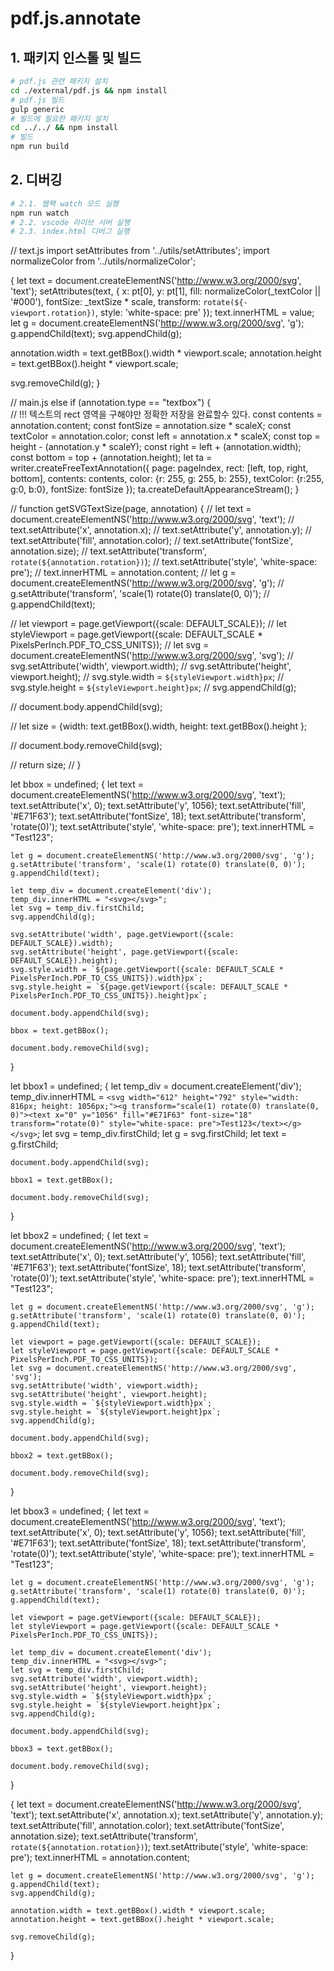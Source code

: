 # pdf.js.annotate

## 1. 패키지 인스톨 및 빌드
```bash
# pdf.js 관련 패키지 설치
cd ./external/pdf.js && npm install
# pdf.js 빌드
gulp generic
# 빌드에 필요한 패키지 설치
cd ../../ && npm install
# 빌드
npm run build
```
## 2. 디버깅

```bash
# 2.1. 웹팩 watch 모드 실행
npm run watch
# 2.2. vscode 라이브 서버 실행
# 2.3. index.html 디버그 실행
```

// text.js
import setAttributes from '../utils/setAttributes';
import normalizeColor from '../utils/normalizeColor';
 
{
let text = document.createElementNS('http://www.w3.org/2000/svg', 'text');
setAttributes(text, {
x: pt[0],
y: pt[1],
fill: normalizeColor(_textColor || '#000'),
fontSize: _textSize * scale,
transform: `rotate(${-viewport.rotation})`,
style: 'white-space: pre'
});
text.innerHTML = value;
let g = document.createElementNS('http://www.w3.org/2000/svg', 'g');
g.appendChild(text);
svg.appendChild(g);

annotation.width = text.getBBox().width * viewport.scale;
annotation.height = text.getBBox().height * viewport.scale;

svg.removeChild(g);
}

// main.js
else if (annotation.type == "textbox") {       
	// !!! 텍스트의 rect 영역을 구해야만 정확한 저장을 완료할수 있다.
	const contents = annotation.content;
	const fontSize = annotation.size * scaleX;
	const textColor = annotation.color;
	const left = annotation.x * scaleX;
	const top = height - (annotation.y * scaleY);
	const right = left + (annotation.width);
	const bottom = top + (annotation.height);
	let ta = writer.createFreeTextAnnotation({
	  page: pageIndex,
	  rect: [left, top, right, bottom],
	  contents: contents,
	  color: {r: 255, g: 255, b: 255},
	  textColor: {r:255, g:0, b:0},
	  fontSize: fontSize
	});
	ta.createDefaultAppearanceStream(); 
}

// function getSVGTextSize(page, annotation) {
//   let text = document.createElementNS('http://www.w3.org/2000/svg', 'text');
//   text.setAttribute('x', annotation.x);
//   text.setAttribute('y', annotation.y);
//   text.setAttribute('fill', annotation.color);
//   text.setAttribute('fontSize', annotation.size);
//   text.setAttribute('transform', `rotate(${annotation.rotation})`);
//   text.setAttribute('style', 'white-space: pre');
//   text.innerHTML = annotation.content;
//   let g = document.createElementNS('http://www.w3.org/2000/svg', 'g');
//   g.setAttribute('transform', 'scale(1) rotate(0) translate(0, 0)');
//   g.appendChild(text);

//   let viewport = page.getViewport({scale: DEFAULT_SCALE});
//   let styleViewport = page.getViewport({scale: DEFAULT_SCALE * PixelsPerInch.PDF_TO_CSS_UNITS});
//   let svg = document.createElementNS('http://www.w3.org/2000/svg', 'svg');
//   svg.setAttribute('width', viewport.width);
//   svg.setAttribute('height', viewport.height);
//   svg.style.width = `${styleViewport.width}px`;
//   svg.style.height = `${styleViewport.height}px`;
//   svg.appendChild(g);

//   document.body.appendChild(svg);

//   let size = {width: text.getBBox().width, height: text.getBBox().height };

//   document.body.removeChild(svg);

//   return size;
// }

let bbox = undefined;
  {
    let text = document.createElementNS('http://www.w3.org/2000/svg', 'text');
    text.setAttribute('x', 0);
    text.setAttribute('y', 1056);
    text.setAttribute('fill', '#E71F63');
    text.setAttribute('fontSize', 18);
    text.setAttribute('transform', 'rotate(0)');
    text.setAttribute('style', 'white-space: pre');
    text.innerHTML = "Test123";

    let g = document.createElementNS('http://www.w3.org/2000/svg', 'g');
    g.setAttribute('transform', 'scale(1) rotate(0) translate(0, 0)');
    g.appendChild(text);

    let temp_div = document.createElement('div');
    temp_div.innerHTML = "<svg></svg>";
    let svg = temp_div.firstChild;
    svg.appendChild(g);

    svg.setAttribute('width', page.getViewport({scale: DEFAULT_SCALE}).width);
    svg.setAttribute('height', page.getViewport({scale: DEFAULT_SCALE}).height);
    svg.style.width = `${page.getViewport({scale: DEFAULT_SCALE * PixelsPerInch.PDF_TO_CSS_UNITS}).width}px`;
    svg.style.height = `${page.getViewport({scale: DEFAULT_SCALE * PixelsPerInch.PDF_TO_CSS_UNITS}).height}px`;

    document.body.appendChild(svg);

    bbox = text.getBBox();

    document.body.removeChild(svg);
  }

  let bbox1 = undefined;
  {
    let temp_div = document.createElement('div');
    temp_div.innerHTML = 
    `<svg width="612" height="792" style="width: 816px; height: 1056px;"><g transform="scale(1) rotate(0) translate(0, 0)"><text x="0" y="1056" fill="#E71F63" font-size="18" transform="rotate(0)" style="white-space: pre">Test123</text></g></svg>`;
    let svg = temp_div.firstChild;
    let g = svg.firstChild;
    let text = g.firstChild;

    document.body.appendChild(svg);

    bbox1 = text.getBBox();

    document.body.removeChild(svg);
  }

  let bbox2 = undefined;
  {
    let text = document.createElementNS('http://www.w3.org/2000/svg', 'text');
    text.setAttribute('x', 0);
    text.setAttribute('y', 1056);
    text.setAttribute('fill', '#E71F63');
    text.setAttribute('fontSize', 18);
    text.setAttribute('transform', 'rotate(0)');
    text.setAttribute('style', 'white-space: pre');
    text.innerHTML = "Test123";

    let g = document.createElementNS('http://www.w3.org/2000/svg', 'g');
    g.setAttribute('transform', 'scale(1) rotate(0) translate(0, 0)');
    g.appendChild(text);

    let viewport = page.getViewport({scale: DEFAULT_SCALE});
    let styleViewport = page.getViewport({scale: DEFAULT_SCALE * PixelsPerInch.PDF_TO_CSS_UNITS});
    let svg = document.createElementNS('http://www.w3.org/2000/svg', 'svg');
    svg.setAttribute('width', viewport.width);
    svg.setAttribute('height', viewport.height);
    svg.style.width = `${styleViewport.width}px`;
    svg.style.height = `${styleViewport.height}px`;
    svg.appendChild(g);
    
    document.body.appendChild(svg);

    bbox2 = text.getBBox();

    document.body.removeChild(svg);
  }
  
  let bbox3 = undefined;
  {
    let text = document.createElementNS('http://www.w3.org/2000/svg', 'text');
    text.setAttribute('x', 0);
    text.setAttribute('y', 1056);
    text.setAttribute('fill', '#E71F63');
    text.setAttribute('fontSize', 18);
    text.setAttribute('transform', 'rotate(0)');
    text.setAttribute('style', 'white-space: pre');
    text.innerHTML = "Test123";

    let g = document.createElementNS('http://www.w3.org/2000/svg', 'g');
    g.setAttribute('transform', 'scale(1) rotate(0) translate(0, 0)');
    g.appendChild(text);

    let viewport = page.getViewport({scale: DEFAULT_SCALE});
    let styleViewport = page.getViewport({scale: DEFAULT_SCALE * PixelsPerInch.PDF_TO_CSS_UNITS});

    let temp_div = document.createElement('div');
    temp_div.innerHTML = "<svg></svg>";
    let svg = temp_div.firstChild;
    svg.setAttribute('width', viewport.width);
    svg.setAttribute('height', viewport.height);
    svg.style.width = `${styleViewport.width}px`;
    svg.style.height = `${styleViewport.height}px`;
    svg.appendChild(g);
    
    document.body.appendChild(svg);

    bbox3 = text.getBBox();

    document.body.removeChild(svg);
  }

  {
    let text = document.createElementNS('http://www.w3.org/2000/svg', 'text');
    text.setAttribute('x', annotation.x);
    text.setAttribute('y', annotation.y);
    text.setAttribute('fill', annotation.color);
    text.setAttribute('fontSize', annotation.size);
    text.setAttribute('transform', `rotate(${annotation.rotation})`);
    text.setAttribute('style', 'white-space: pre');
    text.innerHTML = annotation.content;

    let g = document.createElementNS('http://www.w3.org/2000/svg', 'g');
    g.appendChild(text);
    svg.appendChild(g);

    annotation.width = text.getBBox().width * viewport.scale;
    annotation.height = text.getBBox().height * viewport.scale;
    
    svg.removeChild(g);
  }